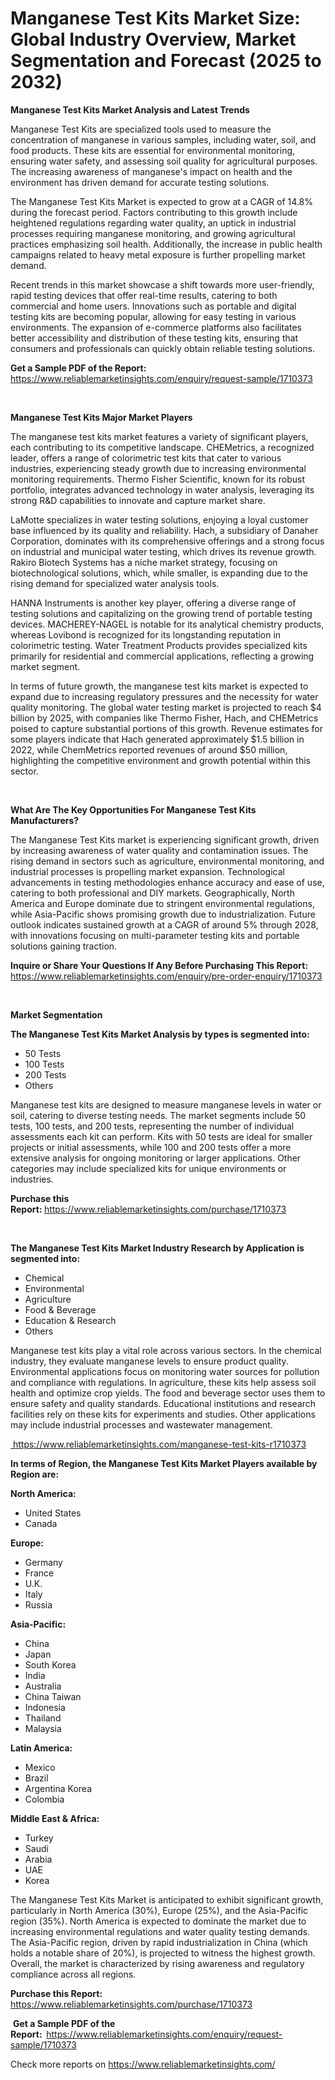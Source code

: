 <p><h1>Manganese Test Kits Market Size: Global Industry Overview, Market Segmentation and Forecast (2025 to 2032)</h1></p><p><strong>Manganese Test Kits Market Analysis and Latest Trends</strong></p>
<p><p>Manganese Test Kits are specialized tools used to measure the concentration of manganese in various samples, including water, soil, and food products. These kits are essential for environmental monitoring, ensuring water safety, and assessing soil quality for agricultural purposes. The increasing awareness of manganese's impact on health and the environment has driven demand for accurate testing solutions.</p><p>The Manganese Test Kits Market is expected to grow at a CAGR of 14.8% during the forecast period. Factors contributing to this growth include heightened regulations regarding water quality, an uptick in industrial processes requiring manganese monitoring, and growing agricultural practices emphasizing soil health. Additionally, the increase in public health campaigns related to heavy metal exposure is further propelling market demand.</p><p>Recent trends in this market showcase a shift towards more user-friendly, rapid testing devices that offer real-time results, catering to both commercial and home users. Innovations such as portable and digital testing kits are becoming popular, allowing for easy testing in various environments. The expansion of e-commerce platforms also facilitates better accessibility and distribution of these testing kits, ensuring that consumers and professionals can quickly obtain reliable testing solutions.</p></p>
<p><strong>Get a Sample PDF of the Report:&nbsp;</strong> <a href="https://www.reliablemarketinsights.com/enquiry/request-sample/1710373?utm_campaign=3531&utm_medium=2&utm_source=Github&utm_content=ia&utm_term=27032025&utm_id=manganese-test-kits">https://www.reliablemarketinsights.com/enquiry/request-sample/1710373</a></p>
<p>&nbsp;</p>
<p><strong>Manganese Test Kits Major Market Players</strong></p>
<p><p>The manganese test kits market features a variety of significant players, each contributing to its competitive landscape. CHEMetrics, a recognized leader, offers a range of colorimetric test kits that cater to various industries, experiencing steady growth due to increasing environmental monitoring requirements. Thermo Fisher Scientific, known for its robust portfolio, integrates advanced technology in water analysis, leveraging its strong R&D capabilities to innovate and capture market share.</p><p>LaMotte specializes in water testing solutions, enjoying a loyal customer base influenced by its quality and reliability. Hach, a subsidiary of Danaher Corporation, dominates with its comprehensive offerings and a strong focus on industrial and municipal water testing, which drives its revenue growth. Rakiro Biotech Systems has a niche market strategy, focusing on biotechnological solutions, which, while smaller, is expanding due to the rising demand for specialized water analysis tools.</p><p>HANNA Instruments is another key player, offering a diverse range of testing solutions and capitalizing on the growing trend of portable testing devices. MACHEREY-NAGEL is notable for its analytical chemistry products, whereas Lovibond is recognized for its longstanding reputation in colorimetric testing. Water Treatment Products provides specialized kits primarily for residential and commercial applications, reflecting a growing market segment.</p><p>In terms of future growth, the manganese test kits market is expected to expand due to increasing regulatory pressures and the necessity for water quality monitoring. The global water testing market is projected to reach $4 billion by 2025, with companies like Thermo Fisher, Hach, and CHEMetrics poised to capture substantial portions of this growth. Revenue estimates for some players indicate that Hach generated approximately $1.5 billion in 2022, while ChemMetrics reported revenues of around $50 million, highlighting the competitive environment and growth potential within this sector.</p></p>
<p>&nbsp;</p>
<p><strong>What Are The Key Opportunities For Manganese Test Kits Manufacturers?</strong></p>
<p><p>The Manganese Test Kits market is experiencing significant growth, driven by increasing awareness of water quality and contamination issues. The rising demand in sectors such as agriculture, environmental monitoring, and industrial processes is propelling market expansion. Technological advancements in testing methodologies enhance accuracy and ease of use, catering to both professional and DIY markets. Geographically, North America and Europe dominate due to stringent environmental regulations, while Asia-Pacific shows promising growth due to industrialization. Future outlook indicates sustained growth at a CAGR of around 5% through 2028, with innovations focusing on multi-parameter testing kits and portable solutions gaining traction.</p></p>
<p><strong>Inquire or Share Your Questions If Any Before Purchasing This Report:</strong> <a href="https://www.reliablemarketinsights.com/enquiry/pre-order-enquiry/1710373?utm_campaign=3531&utm_medium=2&utm_source=Github&utm_content=ia&utm_term=27032025&utm_id=manganese-test-kits">https://www.reliablemarketinsights.com/enquiry/pre-order-enquiry/1710373</a></p>
<p>&nbsp;</p>
<p><strong>Market Segmentation</strong></p>
<p><strong>The Manganese Test Kits Market Analysis by types is segmented into:</strong></p>
<p><ul><li>50 Tests</li><li>100 Tests</li><li>200 Tests</li><li>Others</li></ul></p>
<p><p>Manganese test kits are designed to measure manganese levels in water or soil, catering to diverse testing needs. The market segments include 50 tests, 100 tests, and 200 tests, representing the number of individual assessments each kit can perform. Kits with 50 tests are ideal for smaller projects or initial assessments, while 100 and 200 tests offer a more extensive analysis for ongoing monitoring or larger applications. Other categories may include specialized kits for unique environments or industries.</p></p>
<p><strong>Purchase this Report:&nbsp;</strong><a href="https://www.reliablemarketinsights.com/purchase/1710373?utm_campaign=3531&utm_medium=2&utm_source=Github&utm_content=ia&utm_term=27032025&utm_id=manganese-test-kits">https://www.reliablemarketinsights.com/purchase/1710373</a></p>
<p>&nbsp;</p>
<p><strong>The Manganese Test Kits Market Industry Research by Application is segmented into:</strong></p>
<p><ul><li>Chemical</li><li>Environmental</li><li>Agriculture</li><li>Food & Beverage</li><li>Education & Research</li><li>Others</li></ul></p>
<p><p>Manganese test kits play a vital role across various sectors. In the chemical industry, they evaluate manganese levels to ensure product quality. Environmental applications focus on monitoring water sources for pollution and compliance with regulations. In agriculture, these kits help assess soil health and optimize crop yields. The food and beverage sector uses them to ensure safety and quality standards. Educational institutions and research facilities rely on these kits for experiments and studies. Other applications may include industrial processes and wastewater management.</p></p>
<p><a href="https://www.reliablemarketinsights.com/manganese-test-kits-r1710373?utm_campaign=3531&utm_medium=2&utm_source=Github&utm_content=ia&utm_term=27032025&utm_id=manganese-test-kits">&nbsp;https://www.reliablemarketinsights.com/manganese-test-kits-r1710373</a></p>
<p><strong>In terms of Region, the Manganese Test Kits Market Players available by Region are:</strong></p>
<p>
    <p> <strong> North America: </strong>
        <ul>
            <li>United States</li>
            <li>Canada</li>
        </ul>
        </p> 
    <p> <strong> Europe: </strong>
        <ul>
            <li>Germany</li>
            <li>France</li>
            <li>U.K.</li>
            <li>Italy</li>
            <li>Russia</li>
        </ul>
        </p> 
    <p> <strong> Asia-Pacific: </strong>
        <ul>
            <li>China</li>
            <li>Japan</li>
            <li>South Korea</li>
            <li>India</li>
            <li>Australia</li>
            <li>China Taiwan</li>
            <li>Indonesia</li>
            <li>Thailand</li>
            <li>Malaysia</li>
        </ul>
        </p> 
    <p> <strong> Latin America: </strong>
        <ul>
            <li>Mexico</li>
            <li>Brazil</li>
            <li>Argentina Korea</li>
            <li>Colombia</li>
        </ul>
        </p> 
    <p> <strong> Middle East & Africa: </strong>
        <ul>
            <li>Turkey</li>
            <li>Saudi</li>
            <li>Arabia</li>
            <li>UAE</li>
            <li>Korea</li>
        </ul>
    </p>
    </p>
<p><p>The Manganese Test Kits Market is anticipated to exhibit significant growth, particularly in North America (30%), Europe (25%), and the Asia-Pacific region (35%). North America is expected to dominate the market due to increasing environmental regulations and water quality testing demands. The Asia-Pacific region, driven by rapid industrialization in China (which holds a notable share of 20%), is projected to witness the highest growth. Overall, the market is characterized by rising awareness and regulatory compliance across all regions.</p></p>
<p><strong>Purchase this Report: </strong><a href="https://www.reliablemarketinsights.com/purchase/1710373?utm_campaign=3531&utm_medium=2&utm_source=Github&utm_content=ia&utm_term=27032025&utm_id=manganese-test-kits">https://www.reliablemarketinsights.com/purchase/1710373</a></p>
<p>&nbsp;<strong>Get a Sample PDF of the Report:&nbsp;&nbsp;</strong><a href="https://www.reliablemarketinsights.com/enquiry/request-sample/1710373?utm_campaign=3531&utm_medium=2&utm_source=Github&utm_content=ia&utm_term=27032025&utm_id=manganese-test-kits">https://www.reliablemarketinsights.com/enquiry/request-sample/1710373</a></p>
<p><strong></strong></p>
<p>Check more reports on <a href="https://www.reliablemarketinsights.com/?utm_campaign=3531&utm_medium=2&utm_source=Github&utm_content=ia&utm_term=27032025&utm_id=manganese-test-kits">https://www.reliablemarketinsights.com/</a></p>